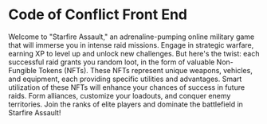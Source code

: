 # Code of Conflict Front End


Welcome to "Starfire Assault," an adrenaline-pumping online military game that will immerse you in intense raid missions. Engage in strategic warfare, earning XP to level up and unlock new challenges. But here's the twist: each successful raid grants you random loot, in the form of valuable Non-Fungible Tokens (NFTs). These NFTs represent unique weapons, vehicles, and equipment, each providing specific utilities and advantages. Smart utilization of these NFTs will enhance your chances of success in future raids. Form alliances, customize your loadouts, and conquer enemy territories. Join the ranks of elite players and dominate the battlefield in Starfire Assault!